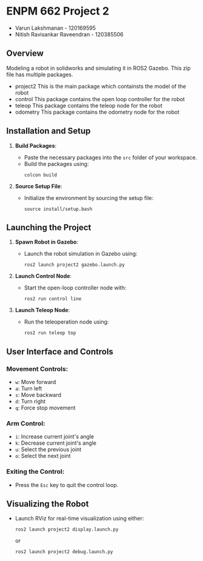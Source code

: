 # ENPM 662 Project 2
- Varun Lakshmanan - 120169595
- Nitish Ravisankar Raveendran - 120385506

## Overview
Modeling a robot in solidworks and simulating it in ROS2 Gazebo.
This zip file has multiple packages. 
- project2 
    This is the main package which containsts the model of the robot
- control
    This package contains the open loop controller for the robot
- teleop
    This package contains the teleop node for the robot
- odometry
    This package contains the odometry node for the robot

## Installation and Setup
1. **Build Packages**:
   - Paste the necessary packages into the `src` folder of your workspace.
   - Build the packages using:
     ```
     colcon build
     ```

2. **Source Setup File**:
   - Initialize the environment by sourcing the setup file:
     ```
     source install/setup.bash
     ```

## Launching the Project
1. **Spawn Robot in Gazebo**:
   - Launch the robot simulation in Gazebo using:
     ```
     ros2 launch project2 gazebo.launch.py
     ```

2. **Launch Control Node**:
   - Start the open-loop controller node with:
     ```
     ros2 run control line
     ```

3. **Launch Teleop Node**:
   - Run the teleoperation node using:
     ```
     ros2 run teleop top
     ```

## User Interface and Controls
### Movement Controls:
- `w`: Move forward
- `a`: Turn left
- `s`: Move backward
- `d`: Turn right
- `q`: Force stop movement

### Arm Control:
- `i`: Increase current joint's angle
- `k`: Decrease current joint's angle
- `u`: Select the previous joint
- `o`: Select the next joint

### Exiting the Control:
- Press the `Esc` key to quit the control loop.

## Visualizing the Robot
- Launch RViz for real-time visualization using either:
  ```
  ros2 launch project2 display.launch.py
  ```
  or
  ```
  ros2 launch project2 debug.launch.py
  ```


